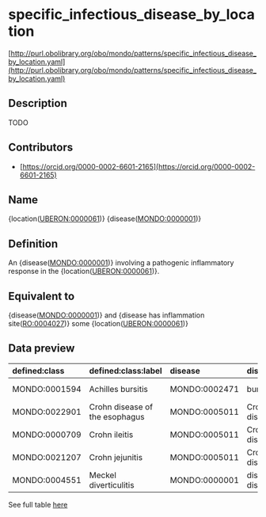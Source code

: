 # specific_infectious_disease_by_location 

[http://purl.obolibrary.org/obo/mondo/patterns/specific_infectious_disease_by_location.yaml](http://purl.obolibrary.org/obo/mondo/patterns/specific_infectious_disease_by_location.yaml)
## Description 


TODO
## Contributors 
* [https://orcid.org/0000-0002-6601-2165](https://orcid.org/0000-0002-6601-2165) 
## Name 

{location\([UBERON:0000061](http://purl.obolibrary.org/obo/UBERON_0000061)\)} {disease\([MONDO:0000001](http://purl.obolibrary.org/obo/MONDO_0000001)\)}

## Definition 

An {disease\([MONDO:0000001](http://purl.obolibrary.org/obo/MONDO_0000001)\)} involving a pathogenic inflammatory response in the {location\([UBERON:0000061](http://purl.obolibrary.org/obo/UBERON_0000061)\)}.

## Equivalent to 

{disease\([MONDO:0000001](http://purl.obolibrary.org/obo/MONDO_0000001)\)} and {disease has inflammation site\([RO:0004027](http://purl.obolibrary.org/obo/RO_0004027)\)} some {location\([UBERON:0000061](http://purl.obolibrary.org/obo/UBERON_0000061)\)}

## Data preview 
| defined:class                                | defined:class:label            | disease                                      | disease:label       | location                                      | location:label        |
|:---------------------------------------------|:-------------------------------|:---------------------------------------------|:--------------------|:----------------------------------------------|:----------------------|
| MONDO:0001594 | Achilles bursitis              | MONDO:0002471 | bursitis            | UBERON:0003701 | calcaneal tendon      |
| MONDO:0022901 | Crohn disease of the esophagus | MONDO:0005011 | Crohn disease       | UBERON:0001043 | esophagus             |
| MONDO:0000709 | Crohn ileitis                  | MONDO:0005011 | Crohn disease       | UBERON:0002116 | ileum                 |
| MONDO:0021207 | Crohn jejunitis                | MONDO:0005011 | Crohn disease       | UBERON:0002115 | jejunum               |
| MONDO:0004551 | Meckel diverticulitis          | MONDO:0000001 | disease or disorder | UBERON:0003705 | Meckel's diverticulum |

See full table [here](https://github.com/monarch-initiative/mondo/blob/master/src/patterns/data/matches/specific_infectious_disease_by_location.tsv) 
